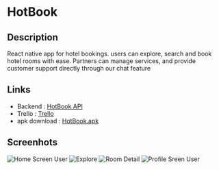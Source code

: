 # HotBook 
## Description
  React native app for hotel bookings. users can explore, search and book hotel rooms with ease. Partners can manage services, and provide customer support directly through our chat feature
## Links
  - Backend : [HotBook API](https://api-hot-book.herokuapp.com)
  - Trello : [Trello](https://trello.com/b/tWFYtBhR/hotbook)
  - apk download : [HotBook.apk](https://drive.google.com/file/d/1sRZHMPs8dkF-2Sy9Axr9Qv9pq6wtp7jL/view?usp=sharing)
## Screenhots
![Home Screen User](src/assets/screenshots/homeUser.png)
![Explore](src/assets/screenshots/explore.png)
![Room Detail](src/assets/screenshots/detailService.png)
![Profile Sreen User](src/assets/screenshots/userProfile.png)